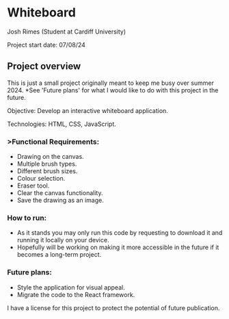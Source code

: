 # Whiteboard

Josh Rimes (Student at Cardiff University)

Project start date: 07/08/24

## Project overview

This is just a small project originally meant to keep me busy over summer 2024. 
*See 'Future plans' for what I would like to do with this project in the future. 

Objective: Develop an interactive whiteboard application.

Technologies: HTML, CSS, JavaScript.

### >Functional Requirements:

 - Drawing on the canvas.
 - Multiple brush types.
 - Different brush sizes.
 - Colour selection.
 - Eraser tool.
 - Clear the canvas functionality.
 - Save the drawing as an image.

### How to run:
 - As it stands you may only run this code by requesting to download it and running it locally on your device.
 - Hopefully will be working on making it more accessible in the future if it becomes a long-term project.

### Future plans:
 - Style the application for visual appeal.
 - Migrate the code to the React framework.

 I have a license for this project to protect the potential of future publication.